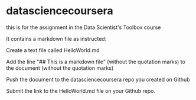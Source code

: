# datasciencecoursera
this is for the assignment in the Data Scientist's Toolbox course

It contains a markdown file as instructed:


Create a text file called HelloWorld.md

Add the line "## This is a markdown file" (without the quotation marks) to the document (without the quotation marks)

Push the document to the datasciencecoursera repo you created on Github

Submit the link to the HelloWorld.md file on your Github repo. 
